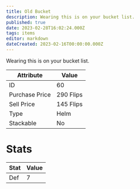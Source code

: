 ```yaml
---
title: Old Bucket
description: Wearing this is on your bucket list.
published: true
date: 2023-02-28T16:02:24.000Z
tags: items
editor: markdown
dateCreated: 2023-02-16T00:00:00.000Z
---
```


Wearing this is on your bucket list.

|Attribute|Value|
|-|-|
|ID|60|
|Purchase Price|290 Flips|
|Sell Price|145 Flips|
|Type|Helm|
|Stackable|No|

# Stats
|Stat|Value|
|-|-|
|Def|7|
